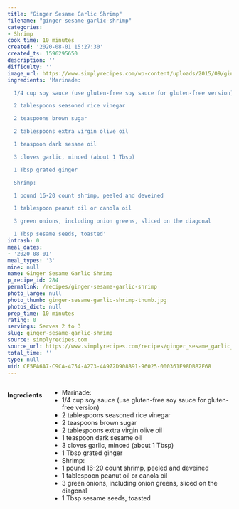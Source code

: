 ```yaml
---
title: "Ginger Sesame Garlic Shrimp"
filename: "ginger-sesame-garlic-shrimp"
categories:
- Shrimp
cook_time: 10 minutes
created: '2020-08-01 15:27:30'
created_ts: 1596295650
description: ''
difficulty: ''
image_url: https://www.simplyrecipes.com/wp-content/uploads/2015/09/ginger-sesame-garlic-shrimp-vertical-a-12001-600x843.jpg
ingredients: 'Marinade:

  1/4 cup soy sauce (use gluten-free soy sauce for gluten-free version)

  2 tablespoons seasoned rice vinegar

  2 teaspoons brown sugar

  2 tablespoons extra virgin olive oil

  1 teaspoon dark sesame oil

  3 cloves garlic, minced (about 1 Tbsp)

  1 Tbsp grated ginger

  Shrimp:

  1 pound 16-20 count shrimp, peeled and deveined

  1 tablespoon peanut oil or canola oil

  3 green onions, including onion greens, sliced on the diagonal

  1 Tbsp sesame seeds, toasted'
intrash: 0
meal_dates:
- '2020-08-01'
meal_types: '3'
mine: null
name: Ginger Sesame Garlic Shrimp
p_recipe_id: 284
permalink: /recipes/ginger-sesame-garlic-shrimp
photo_large: null
photo_thumb: ginger-sesame-garlic-shrimp-thumb.jpg
photos_dict: null
prep_time: 10 minutes
rating: 0
servings: Serves 2 to 3
slug: ginger-sesame-garlic-shrimp
source: simplyrecipes.com
source_url: https://www.simplyrecipes.com/recipes/ginger_sesame_garlic_shrimp/
total_time: ''
type: null
uid: CE5FA6A7-C9CA-4754-A273-4A972D908B91-96025-000361F98DBB2F68
---
```

<div class="large-8 medium-7 columns" id="writeup">	</div><!-- #writeup -->
</div><!-- #row-one -->
<div class="row" id="row-two">	<div class="medium-4 small-5 columns" id="ingredients"><h4>Ingredients</h4><div class="box box-ingredients content"><ul>
<li>Marinade:</li>
<li>1/4 cup soy sauce (use gluten-free soy sauce for gluten-free version)</li>
<li>2 tablespoons seasoned rice vinegar</li>
<li>2 teaspoons brown sugar</li>
<li>2 tablespoons extra virgin olive oil</li>
<li>1 teaspoon dark sesame oil</li>
<li>3 cloves garlic, minced (about 1 Tbsp)</li>
<li>1 Tbsp grated ginger</li>
<li>Shrimp:</li>
<li>1 pound 16-20 count shrimp, peeled and deveined</li>
<li>1 tablespoon peanut oil or canola oil</li>
<li>3 green onions, including onion greens, sliced on the diagonal</li>
<li>1 Tbsp sesame seeds, toasted</li>
</ul>
</div>	</div>	<div class="medium-6 small-7 columns" id="directions">	</div>